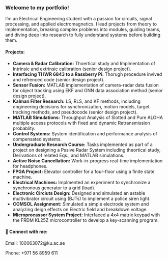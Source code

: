 <h3>Welcome to my portfolio!</h3>
<p>I’m an Electrical Engineering student with a passion for circuits, signal processing, and applied electromagnetics. I lead projects from theory to implementation, breaking complex problems into modules, guiding teams, and diving deep into research to fully understand systems before building them.</p>

<h4>Projects:</h4>
<ul>
  <li><strong>Camera & Radar Calibration:</strong> Thoertical study and Implmentation of Intrinsic and extrinsic calibration (senior design project).</li>
  <li><strong>Interfacing TI IWR 6843 to a Rassberry Pi:</strong> Thorugh procedure invlved and refrenced code (senior design project).</li>
  <li><strong>Sensor Fusion:</strong> MATLAB implementation of camera-radar data fusion for object tracking using EKF and GNN data association method (senior design project).</li>
  <li><strong>Kalman Filter Research:</strong> LS, RLS, and KF methods, including engineering decisions for synchronization, motion models, target tracking methods, and pseudocode (senior design project).</li>
  <li><strong>MATLAB Simulations:</strong> Throughput Analysis of Slotted and Pure ALOHA multiple access protocols with fixed and dynamic Retransmission probablity.</li>
  <li><strong>Control Systems:</strong> System identification and performance analysis of compensated systems.</li>
  <li><strong>Undergraduate Research Course:</strong> Tasks implemented as part of a project on designing a Pssive Radar System including theortical study, Derivations of related Eqs., and MATLAB simulations.</li>
  <li><strong>Active Noise Cancellation:</strong> Work-in-progress real-time implementation for headphones.</li>
  <li><strong>FPGA Project:</strong> Elevator controller for a four-floor using a finite state machine.</li>
  <li><strong>Electrical Machines:</strong> Implmented an experiment to synchronize a synchronous generator to a grid (load).</li> 
  <li><strong>Electronic Circiuts Design:</strong> Designed and simulated an astable multivibrator circuit using (BJTs) to implement a police siren light.</li>
  <li><strong> COMSOL Assignment:</strong> Simulated a simple electrode system and analyzing deign effects on Electric field and breakdown voltage.</li>
  <li><strong> Microprocassor System Project:</strong> Interfaced a 4x4 matrix keypad with the FRDM KL25Z microcontroller to develop a key-scanning program.</li>
</ul>

<h4>🤳 Connect with me:</h4>
<p>Email: 100063072@ku.ac.ae </p>
<p>Phone: +971 56 8959 611 </p>

<div style="display: none;">
<h3>Welcome to my portfolio!</h3>

<p> I’m an Electrical Engineering student with a passion for circuits, signal processing, and applied electromagnetics. I lead projects from theory to implementation, breaking complex problems into modules, guiding teams, and diving deep into research to fully understand systems before building them. </p>

<h4>🚀 Senior Design Project </h4>
<ul>
  <li>
    <strong> Radar - Camera Data Fusion for Object Localization and Tracking using the Extended Kalman Filter </strong>: 

    The project is designed to track objects by fusing radar and camera data using an Extended Kalman filter. Asynchronous measurements from radar (position and velocity) and       camera (bounding box centroids) iterativly update the EKF target estimates, while a Global Nearest Neighbor algorithm ensures each measurement is assigned to the correct         track. The system has applications in Advanced Driver Assistance Systems (ADAS). 

    <em>Tools: MATLAB Simulation, Raspberry Pi, EKF, CA motion model, GNN data association method. </em>  
    <a href="https://github.com/Shayma0123/Shayma-Alteneiji/tree/main/Senior%20Design%20Project">View Project</a>  

    <!-- <img src="[image-link]" alt="[Project Name] screenshot" width="400"> -->
  </li>

  <!-- Repeat for other major projects -->
</ul>

<h4>📊 Coursework & Simulations</h4>
<ul>
  <li><strong>[Project Name]</strong>: [Brief description emphasizing skills/tools]. <em>Tools: [Tools]</em> <a href="[link]">View</a></li>
  <!-- Add more projects as needed -->
</ul>

<h4>💻 Research & Mini-Projects</h4>
<ul>
  <li><strong>[Project Name]</strong>: [Brief description emphasizing learning or skills]. <em>Tools: [Tools]</em> <a href="[link]">View</a></li>
  <!-- Add more projects -->
</ul>

<h4>⚡ Work-in-Progress / Experimental</h4>
<ul>
  <li><strong>[Project Name]</strong>: [Short description]. <em>Tools: [Tools]</em></li>
</ul>

<h4>🤳 Connect with me:</h4>
<p>Email: <a href="mailto:your.email@example.com">your.email@example.com</a></p>
<p>Phone: <a href="tel:+1234567890">+1 234 567 890</a></p>
<p>GitHub: <a href="https://github.com/yourusername">github.com/yourusername</a></p>
<p>LinkedIn: <a href="https://www.linkedin.com/in/yourprofile/">linkedin.com/in/yourprofile</a></p>

</div>
